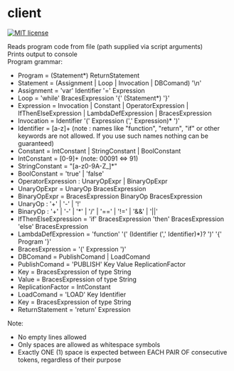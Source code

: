 # client

[![MIT license](https://img.shields.io/badge/license-MIT-blue.svg)](https://github.com//fp-homework/blob/master/hw3/LICENSE)

Reads program code from file (path supplied via script arguments) \
Prints output to console \
Program grammar:
* Program = (Statement*) ReturnStatement
* Statement = (Assignment | Loop | Invocation | DBComand) '\n'
* Assignment = 'var' Identifier '=' Expression
* Loop = 'while' BracesExpression '{' (Statement*) '}' 
* Expression = Invocation | Constant | OperatorExpression | IfThenElseExpression | LambdaDefExpression | BracesExpression
* Invocation = Identifier '(' Expression (',' Expression)* ')'
* Identifier = [a-z]+ (note : names like "function", "return", "if" or other keywords are not allowed. If you use such names nothing can be guaranteed)
* Constant = IntConstant | StringConstant | BoolConstant
* IntConstant = [0-9]+ (note: 00091 <=> 91)
* StringConstant = \"[a-z0-9A-Z_]*\"
* BoolConstant = 'true' | 'false' 
* OperatorExpression : UnaryOpExpr | BinaryOpExpr
* UnaryOpExpr = UnaryOp BracesExpression
* BinaryOpExpr = BracesExpression BinaryOp BracesExpression
* UnaryOp : '+' | '-' | '!'
* BinaryOp : '+' | '-' | '*' | '/' | '==' | '!=' | '&&' | '||'
* IfThenElseExpression = 'if' BracesExpression 'then' BracesExpression 'else' BracesExpression
* LambdaDefExpression = 'function' '(' (Identifier (',' Identifier)*)? ')' '{' Program '}'
* BracesExpression = '(' Expression ')'
* DBComand = PublishComand | LoadComand
* PublishComand = 'PUBLISH' Key Value ReplicationFactor 
* Key = BracesExpression of type String
* Value = BracesExpression of type String
* ReplicationFactor = IntConstant
* LoadComand = 'LOAD' Key Identifier 
* Key = BracesExpression of type String
* ReturnStatement = 'return' Expression

Note: 
* No empty lines allowed
* Only spaces are allowed as whitespace symbols
* Exactly ONE (1) space is expected between EACH PAIR OF consecutive tokens, regardless of their purpose